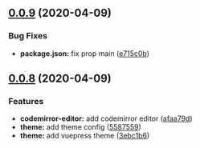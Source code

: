 ## [0.0.9](https://github.com/code-farmer-i/vue-markdown-editor/compare/v0.0.8...v0.0.9) (2020-04-09)


### Bug Fixes

* **package.json:** fix prop main ([e715c0b](https://github.com/code-farmer-i/vue-markdown-editor/commit/e715c0b92dc4f6e88e31493931f2c14a1525f774))



## [0.0.8](https://github.com/code-farmer-i/vue-markdown-editor/compare/v0.0.7...v0.0.8) (2020-04-09)


### Features

* **codemirror-editor:** add codemirror editor ([afaa79d](https://github.com/code-farmer-i/vue-markdown-editor/commit/afaa79dab9bd884cc229efd06d9182888a4f98d2))
* **theme:** add theme config ([5587559](https://github.com/code-farmer-i/vue-markdown-editor/commit/5587559fdb922fe42a3313b892fa8a547870b475))
* **theme:** add vuepress theme ([3ebc1b6](https://github.com/code-farmer-i/vue-markdown-editor/commit/3ebc1b66dbed167ee1603359527ffec35e580a22))



